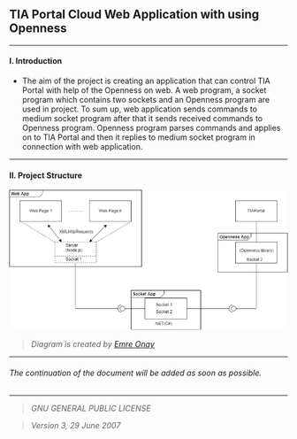 
## TIA Portal Cloud Web Application with using Openness

---

#### I. Introduction

* The aim of the project is creating an application that can control TIA Portal with help of the Openness on web.
A web program, a socket program which contains two sockets and an Openness program are used in project. 
To sum up, web application sends commands to medium socket program after that it sends received commands to Openness program. 
Openness program parses commands and applies on to TIA Portal 
and then it replies to medium socket program in connection with web application.
---

#### II.  Project Structure

![alt text](https://github.com/elifkoseler/Openness-Tool/blob/master/project_structure.png "Main Diagram of the project")

> *Diagram is created by [Emre Onay](https://github.com/onayem)*

---


###### *The continuation of the document will be added as soon as possible.*

---

> *GNU GENERAL PUBLIC LICENSE*

> *Version 3, 29 June 2007*
